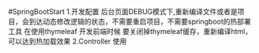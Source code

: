 #SpringBootStart
    1.开发配置
        后台页面DEBUG模式下,重新编译文件或者是项目，会到达动态修改逻辑的状态，不需要重启项目，不需要springboot的热部署工具
        在使用thymeleaf 开发前端时候 要关闭掉thymeleaf缓存，重新编译html，可以达到热加载效果
    2.Controller 使用
        
    